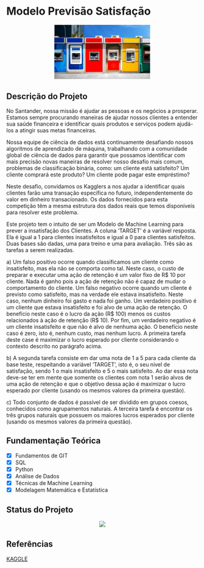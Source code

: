 ﻿# Modelo Previsão Satisfação


<p align="center">
  <img src = './img01.png' width = '50%'>
</p>

## Descrição do Projeto

No Santander, nossa missão é ajudar as pessoas e os negócios a prosperar. Estamos sempre procurando maneiras de ajudar nossos clientes a entender sua saúde financeira e identificar quais produtos e serviços podem ajudá-los a atingir suas metas financeiras.

Nossa equipe de ciência de dados está continuamente desafiando nossos algoritmos de aprendizado de máquina, trabalhando com a comunidade global de ciência de dados para garantir que possamos identificar com mais precisão novas maneiras de resolver nosso desafio mais comum, problemas de classificação binária, como: um cliente está satisfeito? Um cliente comprará este produto? Um cliente pode pagar este empréstimo?

Neste desafio, convidamos os Kagglers a nos ajudar a identificar quais clientes farão uma transação específica no futuro, independentemente do valor em dinheiro transacionado. Os dados fornecidos para esta competição têm a mesma estrutura dos dados reais que temos disponíveis para resolver este problema.

Este projeto tem o intuito de ser um Modelo de Machine Learning para prever a insatisfação dos Clientes. A coluna ‘TARGET’ é a variável resposta. Ela é igual a 1 para clientes insatisfeitos e igual a 0 para clientes satisfeitos. Duas bases são dadas, uma para treino e uma para avaliação. Três são as tarefas a serem realizadas.

a) Um falso positivo ocorre quando classificamos um cliente como insatisfeito, mas ela não se comporta como tal. Neste caso, o custo de preparar e executar uma ação de retenção é um valor fixo de R$ 10 por cliente. Nada é ganho pois a ação de retenção não é capaz de mudar o comportamento do cliente. Um falso negativo ocorre quando um cliente é previsto como satisfeito, mas na verdade ele estava insatisfeito. Neste caso, nenhum dinheiro foi gasto e nada foi ganho. Um verdadeiro positivo é um cliente que estava insatisfeito e foi alvo de uma ação de retenção. O benefício neste caso é o lucro da ação (R$ 100) menos os custos relacionados à ação de retenção (R$ 10). Por fim, um verdadeiro negativo é um cliente insatisfeito e que não é alvo de nenhuma ação. O benefício neste caso é zero, isto é, nenhum custo, mas nenhum lucro. A primeira tarefa deste case é maximizar o lucro esperado por cliente considerando o contexto descrito no parágrafo acima.

b) A segunda tarefa consiste em dar uma nota de 1 a 5 para cada cliente da base teste, respeitando a variável ‘TARGET’, isto é, o seu nível de satisfação, sendo 1 o mais insatisfeito e 5 o mais satisfeito. Ao dar essa nota deve-se ter em mente que somente os clientes com nota 1 serão alvos de uma ação de retenção e que o objetivo dessa ação é maximizar o lucro esperado por cliente (usando os mesmos valores da primeira questão).

c) Todo conjunto de dados é passível de ser dividido em grupos coesos, conhecidos como agrupamentos naturais. A terceira tarefa é encontrar os três grupos naturais que possuem os maiores lucros esperados por cliente (usando os mesmos valores da
primeira questão).

## Fundamentação Teórica

- [x] Fundamentos de GIT
- [x] SQL
- [x] Python
- [x] Análise de Dados 
- [x] Técnicas de Machine Learning
- [x] Modelagem Matemática e Estatística

## Status do Projeto

<p align="center">
<img src="http://img.shields.io/static/v1?label=STATUS&message=DESENVOLVIMENTO&color=GREEN&style=for-the-badge"/>
</p>

## Referências

[KAGGLE](https://www.kaggle.com/competitions/santander-customer-transaction-prediction)
